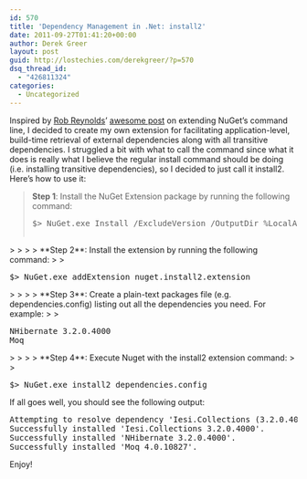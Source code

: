 ```yaml
---
id: 570
title: 'Dependency Management in .Net: install2'
date: 2011-09-27T01:41:20+00:00
author: Derek Greer
layout: post
guid: http://lostechies.com/derekgreer/?p=570
dsq_thread_id:
  - "426811324"
categories:
  - Uncategorized
---
```

Inspired by [Rob Reynolds](http://twitter.com/#!/ferventcoder)’ [awesome post](http://geekswithblogs.net/robz/archive/2011/07/15/extend-nuget-command-line.aspx) on extending NuGet’s command line, I decided to create my own extension for facilitating application-level, build-time retrieval of external dependencies along with all transitive dependencies. I struggled a bit with what to call the command since what it does is really what I believe the regular install command should be doing (i.e. installing transitive dependencies), so I decided to just call it install2. Here’s how to use it:

> **Step 1**: Install the NuGet Extension package by running the following command:
> 
> <pre class="brush:shell; gutter:false; wrap-lines:true;">$&gt; NuGet.exe Install /ExcludeVersion /OutputDir %LocalAppData%\NuGet\Commands AddConsoleExtension
</pre>
> 
> 
> 
> **Step 2**: Install the extension by running the following command:
> 
> <pre class="brush:shell; gutter:false; wrap-lines:false;">$&gt; NuGet.exe addExtension nuget.install2.extension
</pre>
> 
> 
> 
> **Step 3**: Create a plain-text packages file (e.g. dependencies.config) listing out all the dependencies you need. For example:
> 
> <pre class="brush:shell; gutter:false; wrap-lines:false;">NHibernate 3.2.0.4000
Moq
</pre>
> 
> 
> 
> **Step 4**: Execute Nuget with the install2 extension command:
> 
> <pre class="brush:shell; gutter:false; wrap-lines:false;">$&gt; NuGet.exe install2 dependencies.config
</pre>



If all goes well, you should see the following output:

<pre class="brush:shell; gutter:false; wrap-lines:false;">Attempting to resolve dependency 'Iesi.Collections (3.2.0.4000)'.
Successfully installed 'Iesi.Collections 3.2.0.4000'.
Successfully installed 'NHibernate 3.2.0.4000'.
Successfully installed 'Moq 4.0.10827'.
</pre>

Enjoy!
